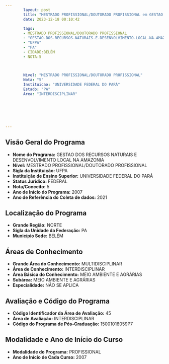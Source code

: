 ```yaml
---
        layout: post
        title: "MESTRADO PROFISSIONAL/DOUTORADO PROFISSIONAL em GESTAO DOS RECURSOS NATURAIS E DESENVOLVIMENTO LOCAL NA AMAZONIA na UFPA  "
        date: 2023-12-18 00:10:42
     
        tags:
        - MESTRADO PROFISSIONAL/DOUTORADO PROFISSIONAL
        - "GESTAO-DOS-RECURSOS-NATURAIS-E-DESENVOLVIMENTO-LOCAL-NA-AMAZONIA"
        - "UFPA"
        - "PA"
        - CIDADE:BELÉM
        - NOTA:5
        
       

        Nivel: "MESTRADO PROFISSIONAL/DOUTORADO PROFISSIONAL"
        Nota: "5"
        Instituicao: "UNIVERSIDADE FEDERAL DO PARÁ"
        Estado: "PA"
        Area: "INTERDISCIPLINAR"
        
        
        
        
        
        
---
```

## Visão Geral do Programa
- **Nome do Programa:** GESTAO DOS RECURSOS NATURAIS E DESENVOLVIMENTO LOCAL NA AMAZONIA
- **Nível:** MESTRADO PROFISSIONAL/DOUTORADO PROFISSIONAL
- **Sigla da Instituição:** UFPA
- **Instituição de Ensino Superior:** UNIVERSIDADE FEDERAL DO PARÁ
- **Status Jurídico:** FEDERAL
- **Nota/Conceito:** 5
- **Ano de Início do Programa:** 2007
- **Ano de Referência do Coleta de dados:** 2021

## Localização do Programa
- **Grande Região:** NORTE
- **Sigla da Unidade da Federação:** PA
- **Município Sede:** BELÉM

## Áreas de Conhecimento
- **Grande Área do Conhecimento:** MULTIDISCIPLINAR
- **Área de Conhecimento:** INTERDISCIPLINAR
- **Área Básica do Conhecimento:** MEIO AMBIENTE E AGRÁRIAS
- **Subárea:** MEIO AMBIENTE E AGRÁRIAS
- **Especialidade:** NÃO SE APLICA

## Avaliação e Código do Programa
- **Código Identificador da Área de Avaliação:** 45
- **Área de Avaliação:** INTERDISCIPLINAR
- **Código do Programa de Pós-Graduação:** 15001016059P7


## Modalidade e Ano de Início do Curso
- **Modalidade do Programa:** PROFISSIONAL
- **Ano de Início de Cada Curso:** 2007
